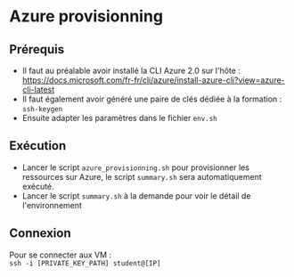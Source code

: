 # Azure provisionning

## Prérequis
- Il faut au préalable avoir installé la CLI Azure 2.0 sur l'hôte :\
https://docs.microsoft.com/fr-fr/cli/azure/install-azure-cli?view=azure-cli-latest
- Il faut également avoir généré une paire de clés dédiée à la formation :\
`ssh-keygen`
- Ensuite adapter les paramètres dans le fichier `env.sh`

## Exécution
- Lancer le script `azure_provisionning.sh` pour provisionner les ressources sur Azure, le script `summary.sh` sera automatiquement exécuté.
- Lancer le script `summary.sh` à la demande pour voir le détail de l'environnement

## Connexion
Pour se connecter aux VM :\
`ssh -i [PRIVATE_KEY_PATH] student@[IP]`
